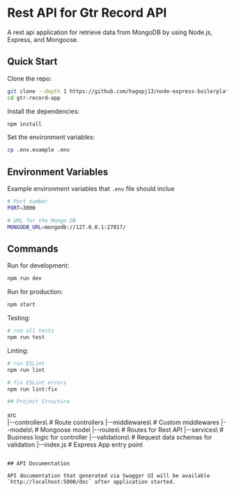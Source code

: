 # Rest API for Gtr Record API
A rest api application for retrieve data from MongoDB by using Node.js, Express, and Mongoose.

## Quick Start

Clone the repo:

```bash
git clone --depth 1 https://github.com/hagopj13/node-express-boilerplate.git
cd gtr-record-app
```

Install the dependencies:

```bash
npm install
```

Set the environment variables:

```bash
cp .env.example .env
```

## Environment Variables

Example environment variables that `.env` file should inclue
```bash
# Port number
PORT=3000

# URL for the Mongo DB
MONGODB_URL=mongodb://127.0.0.1:27017/
```

## Commands

Run for development:

```bash
npm run dev
```

Run for production:

```bash
npm start
```

Testing:

```bash
# run all tests
npm run test
```

Linting:

```bash
# run ESLint
npm run lint

# fix ESLint errors
npm run lint:fix

## Project Structure
```
src\
 |--controllers\    # Route controllers
 |--middlewares\    # Custom middlewares
 |--models\         # Mongoose model
 |--routes\         # Routes for Rest API
 |--services\       # Business logic for controller
 |--validations\    # Request data schemas for validation
 |--index.js        # Express App entry point
```

## API Documentation

API documentation that generated via Swagger UI will be available `http://localhost:5000/doc` after application started. 





